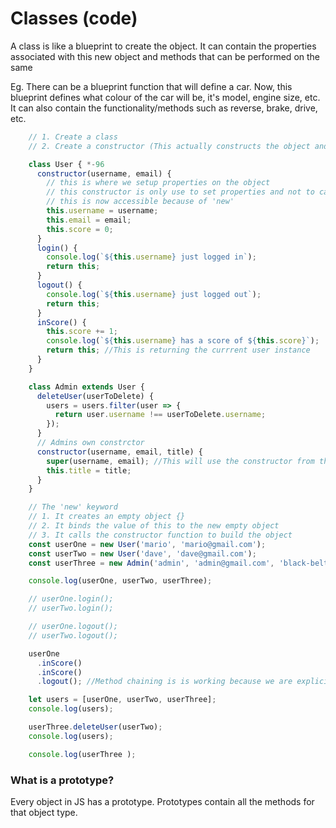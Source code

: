 # Classes (code)

A class is like a blueprint to create the object. It can contain the properties associated with this new object and methods that can be performed on the same

Eg. There can be a blueprint function that will define a car. Now, this blueprint defines what colour of the car will be, it's model, engine size, etc. It can also contain the functionality/methods such as reverse, brake, drive, etc.

```js
    // 1. Create a class
    // 2. Create a constructor (This actually constructs the object and set properties on the new object)

    class User { *-96
      constructor(username, email) {
        // this is where we setup properties on the object
        // this constructor is only use to set properties and not to call any functions. Functions should be called later, as you can see the login method below
        // this is now accessible because of 'new'
        this.username = username;
        this.email = email;
        this.score = 0;
      }
      login() {
        console.log(`${this.username} just logged in`);
        return this;
      }
      logout() {
        console.log(`${this.username} just logged out`);
        return this;
      }
      inScore() {
        this.score += 1;
        console.log(`${this.username} has a score of ${this.score}`);
        return this; //This is returning the currrent user instance
      }
    }

    class Admin extends User {
      deleteUser(userToDelete) {
        users = users.filter(user => {
          return user.username !== userToDelete.username;
        });
      }
      // Admins own constrctor
      constructor(username, email, title) {
        super(username, email); //This will use the constructor from the parent class and set the inherrited properties. Then we just have to set the new/other property. Without this super, this new constructor won't work at all.
        this.title = title;
      }
    }

    // The 'new' keyword
    // 1. It creates an empty object {}
    // 2. It binds the value of this to the new empty object
    // 3. It calls the constructor function to build the object
    const userOne = new User('mario', 'mario@gmail.com');
    const userTwo = new User('dave', 'dave@gmail.com');
    const userThree = new Admin('admin', 'admin@gmail.com', 'black-belt-ninja');

    console.log(userOne, userTwo, userThree);

    // userOne.login();
    // userTwo.login();

    // userOne.logout();
    // userTwo.logout();

    userOne
      .inScore()
      .inScore()
      .logout(); //Method chaining is is working because we are explicity returning the user instance by calling 'return this'

    let users = [userOne, userTwo, userThree];
    console.log(users);

    userThree.deleteUser(userTwo);
    console.log(users);

    console.log(userThree );
```

### What is a prototype?

Every object in JS has a prototype. Prototypes contain all the methods for that object type.
